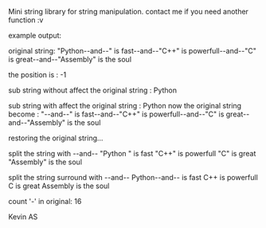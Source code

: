 
Mini string library for string manipulation. contact me if you need another function :v

example output:

original string:  "Python--and--" is fast--and--"C++" is powerfull--and--"C" is great--and--"Assembly" is the soul 


the position is : -1



sub string without affect the original string : Python



sub string with affect the original string : Python
now the original string become :  "--and--" is fast--and--"C++" is powerfull--and--"C" is great--and--"Assembly" is the soul 



restoring the original string...



split the string with --and--
 "Python
" is fast
"C++" is powerfull
"C" is great
"Assembly" is the soul 



split the string surround with --and--
 Python--and-- is fast
C++ is powerfull
C is great
Assembly is the soul 



count '-' in original: 16


Kevin AS
